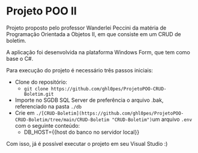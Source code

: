 
#  Projeto POO II

Projeto proposto pelo professor Wanderlei Peccini da matéria de Programação Orientada a Objetos II, em que consiste em um CRUD de boletim.

A aplicação foi desenvolvida na plataforma Windows Form, que tem como base o C#.

Para execução do projeto é necessário três passos iniciais:

- Clone do repositório: 
	- `git clone https://github.com/ghl0pes/ProjetoPOO-CRUD-Boletim.git`
- Importe no SGDB SQL Server de preferência o arquivo .bak, referenciado na pasta `./db`
- Crie em `./[CRUD-Boletim](https://github.com/ghl0pes/ProjetoPOO-CRUD-Boletim/tree/main/CRUD-Boletim "CRUD-Boletim")`um arquivo `.env` com o seguinte conteúdo:
	- DB_HOST={{host do banco no servidor local}}

Com isso, já é possível executar o projeto em seu Visual Studio :)
